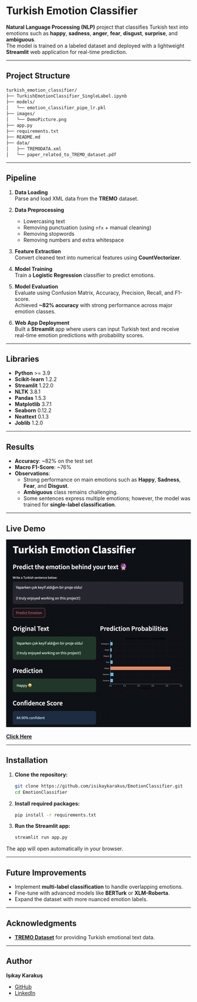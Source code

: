 # Turkish Emotion Classifier

**Natural Language Processing (NLP)** project that classifies Turkish text into emotions such as **happy**, **sadness**, **anger**, **fear**, **disgust**, **surprise**, and **ambiguous**.  
The model is trained on a labeled dataset and deployed with a lightweight **Streamlit** web application for real-time prediction.

---

## Project Structure

```
turkish_emotion_classifier/
├── TurkishEmotionClassifier_SingleLabel.ipynb
├── models/
│   └── emotion_classifier_pipe_lr.pkl
├── images/
│   └── DemoPicture.png
├── app.py
├── requirements.txt
├── README.md
├── data/
│   ├── TREMODATA.xml
│   └── paper_related_to_TREMO_dataset.pdf
```

---

## Pipeline

1. **Data Loading**  
   Parse and load XML data from the **TREMO** dataset.

2. **Data Preprocessing**  
   - Lowercasing text  
   - Removing punctuation (using `nfx` + manual cleaning)  
   - Removing stopwords  
   - Removing numbers and extra whitespace

3. **Feature Extraction**  
   Convert cleaned text into numerical features using **CountVectorizer**.

4. **Model Training**  
   Train a **Logistic Regression** classifier to predict emotions.

5. **Model Evaluation**  
   Evaluate using Confusion Matrix, Accuracy, Precision, Recall, and F1-score.  
   Achieved **~82% accuracy** with strong performance across major emotion classes.

6. **Web App Deployment**  
   Built a **Streamlit** app where users can input Turkish text and receive real-time emotion predictions with probability scores.

---

## Libraries

- **Python** >= 3.9
- **Scikit-learn** 1.2.2
- **Streamlit** 1.22.0
- **NLTK** 3.8.1
- **Pandas** 1.5.3
- **Matplotlib** 3.7.1
- **Seaborn** 0.12.2
- **Neattext** 0.1.3
- **Joblib** 1.2.0

---

## Results

- **Accuracy**: ~82% on the test set
- **Macro F1-Score**: ~76%
- **Observations**:
  - Strong performance on main emotions such as **Happy**, **Sadness**, **Fear**, and **Disgust**.
  - **Ambiguous** class remains challenging.
  - Some sentences express multiple emotions; however, the model was trained for **single-label classification**.

---

##  Live Demo

![App Screenshot](https://github.com/isikaykarakus/EmotionClassifier/blob/main/images/DemoPicture.png)

 **[Click Here](https://turkishemotionclassifier-isikaykarakus.streamlit.app/)**

---

## Installation

1. **Clone the repository:**
   ```bash
   git clone https://github.com/isikaykarakus/EmotionClassifier.git
   cd EmotionClassifier
   ```

2. **Install required packages:**
   ```bash
   pip install -r requirements.txt
   ```

3. **Run the Streamlit app:**
   ```bash
   streamlit run app.py
   ```

The app will open automatically in your browser.

---

## Future Improvements

- Implement **multi-label classification** to handle overlapping emotions.
- Fine-tune with advanced models like **BERTurk** or **XLM-Roberta**.
- Expand the dataset with more nuanced emotion labels.


---

## Acknowledgments

- **[TREMO Dataset](https://www.kaggle.com/datasets/mansuralp/tremo)** for providing Turkish emotional text data.

---

## Author

**Işıkay Karakuş**  
- [GitHub](https://github.com/isikaykarakus)  
- [LinkedIn](https://www.linkedin.com/in/isikaykarakus/)
